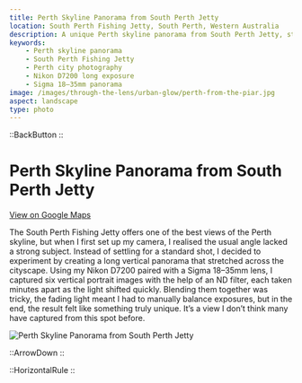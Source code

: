 ```yaml
---
title: Perth Skyline Panorama from South Perth Jetty
location: South Perth Fishing Jetty, South Perth, Western Australia
description: A unique Perth skyline panorama from South Perth Jetty, stitched from six long-exposure shots with a Nikon D7200 and Sigma 18–35mm lens.
keywords:
    - Perth skyline panorama
    - South Perth Fishing Jetty
    - Perth city photography
    - Nikon D7200 long exposure
    - Sigma 18–35mm panorama
image: /images/through-the-lens/urban-glow/perth-from-the-piar.jpg
aspect: landscape
type: photo
---
```


::BackButton
::

# Perth Skyline Panorama from South Perth Jetty

<a href="https://www.google.com/maps/search/?api=1&query=South+Perth+Fishing+Jetty,+South+Perth,+Western+Australia" target="_blank" rel="noopener noreferrer">View on Google Maps</a>

The South Perth Fishing Jetty offers one of the best views of the Perth skyline, but when I first set up my camera, I realised the usual angle lacked a strong subject. Instead of settling for a standard shot, I decided to experiment by creating a long vertical panorama that stretched across the cityscape. Using my Nikon D7200 paired with a Sigma 18–35mm lens, I captured six vertical portrait images with the help of an ND filter, each taken minutes apart as the light shifted quickly. Blending them together was tricky, the fading light meant I had to manually balance exposures, but in the end, the result felt like something truly unique. It’s a view I don’t think many have captured from this spot before.

![Perth Skyline Panorama from South Perth Jetty](/images/through-the-lens/urban-glow/perth-from-the-piar.jpg)

<div class="mb-8"></div>

::ArrowDown
::

<div class="mb-8"></div>

::HorizontalRule
::
